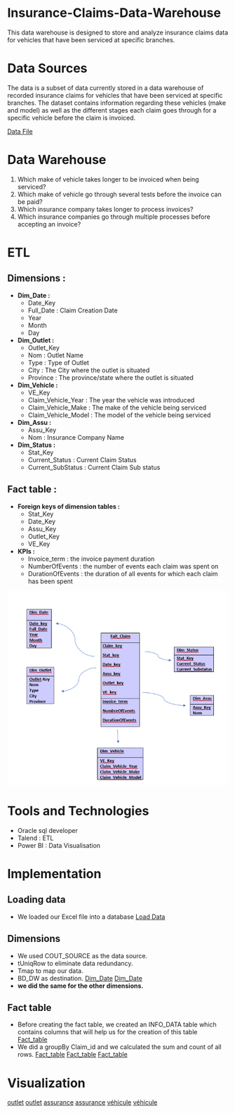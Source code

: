 # Insurance-Claims-Data-Warehouse
This data warehouse is designed to store and analyze insurance claims data for vehicles that have been serviced at specific branches.
# Data Sources 
The data is a subset of data currently stored in a data warehouse of recorded insurance claims for vehicles that have been serviced at specific branches. The dataset contains information regarding these vehicles (make and model) as well as the different stages each claim goes through for a specific vehicle before the claim is invoiced.

 [Data File](OurData.xlsx)
 # Data Warehouse
1. Which make of vehicle takes longer to be invoiced when being serviced? 
2. Which make of vehicle go through several tests before the invoice can be paid?
3. Which insurance company takes longer to process invoices? 
4. Which insurance companies go through multiple processes before accepting an invoice?

# ETL
## Dimensions :

+ **Dim_Date :** 
  - Date_Key
  - Full_Date : Claim Creation Date
  - Year
  - Month
  - Day
+ **Dim_Outlet :**
  - Outlet_Key
  - Nom : Outlet Name
  - Type : Type of Outlet
  - City : The City where the outlet is situated
  - Province : The province/state where the outlet is situated
+ **Dim_Vehicle :**
  - VE_Key
  - Claim_Vehicle_Year : The year the vehicle was introduced
  - Claim_Vehicle_Make : The make of the vehicle being serviced
  - Claim_Vehicle_Model : The model of the vehicle being serviced
+ **Dim_Assu :**
  - Assu_Key
  - Nom : Insurance Company Name
+ **Dim_Status :**
  - Stat_Key
  - Current_Status : Current Claim Status
  - Current_SubStatus : Current Claim Sub status
## Fact table :
+ **Foreign keys of dimension tables :**
  - Stat_Key
  - Date_Key
  - Assu_Key
  - Outlet_Key
  - VE_Key
+ **KPIs :**
  - Invoice_term : the invoice payment duration
  - NumberOfEvents : the number of events each claim was spent on
  - DurationOfEvents : the duration of all events for which each claim has been
spent

 ![Star Schema](star_schema.PNG)
 
 # Tools and Technologies
 + Oracle sql developer
 + Talend : ETL
 + Power BI : Data Visualisation
 # Implementation
 ## Loading data
 + We loaded our Excel file into a database
 [Load Data](Capture1.PNG)
## Dimensions
+ We used COUT_SOURCE as the data source.
+ tUniqRow to eliminate data redundancy.
+ Tmap to map our data.
+ BD_DW as destination.
[Dim_Date](Capture3.PNG)
[Dim_Date](Capture14.PNG)
+ **we did the same for the other dimensions.**
## Fact table
+ Before creating the fact table, we created an INFO_DATA table which contains columns that will help us for the creation of this table
[Fact_table](Capture.PNG)
+ We did a groupBy Claim_id and we calculated the sum and count of all rows.
[Fact_table](Capture16.PNG)
[Fact_table](Capture7.PNG)
[Fact_table](Capture15.PNG)
# Visualization
[outlet](Capture111.PNG)
[outlet](Capture222.PNG)
[assurance](Capture333.PNG)
[assurance](Capture444.PNG)
[véhicule](Capture555.PNG)
[véhicule](Capture666.PNG)
 

 
 
